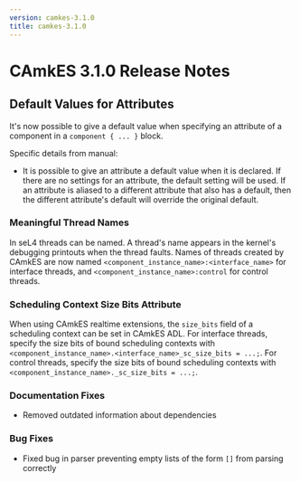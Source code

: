```yaml
---
version: camkes-3.1.0
title: camkes-3.1.0
---
```

# CAmkES 3.1.0 Release Notes


## Default Values for Attributes


It's now possible to give a default value when specifying an attribute
of a component in a `component { ... }` block.

Specific details from manual:

* It is possible to give an attribute a default value when it
  is declared. If there are no settings for an attribute, the default
  setting will be used. If an attribute is aliased to a different
  attribute that also has a default, then the different attribute's
  default will override the original default.

### Meaningful Thread Names


In seL4 threads can be named. A thread's name appears in the kernel's
debugging printouts when the thread faults. Names of threads created by
CAmkES are now named
`<component_instance_name>:<interface_name>` for interface
threads, and `<component_instance_name>:control` for control
threads.

### Scheduling Context Size Bits Attribute


When using CAmkES realtime extensions, the `size_bits` field of a
scheduling context can be set in CAmkES ADL. For interface threads,
specify the size bits of bound scheduling contexts with
`<component_instance_name>.<interface_name>_sc_size_bits = ...;`.
For control threads, specify the size bits of bound scheduling contexts
with `<component_instance_name>._sc_size_bits = ...;`.

### Documentation Fixes


- Removed outdated information about dependencies

### Bug Fixes


- Fixed bug in parser preventing empty lists of the form `[]` from
      parsing correctly
